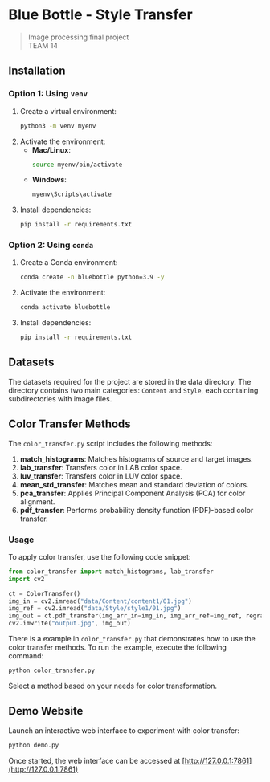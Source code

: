 # Blue Bottle - Style Transfer

> Image processing final project  
> TEAM 14

## Installation

### Option 1: Using `venv`

1. Create a virtual environment:
   ```bash
   python3 -m venv myenv
   ```
2. Activate the environment:
   - **Mac/Linux**:
     ```bash
     source myenv/bin/activate
     ```
   - **Windows**:
     ```cmd
     myenv\Scripts\activate
     ```
3. Install dependencies:
   ```bash
   pip install -r requirements.txt
   ```

### Option 2: Using `conda`

1. Create a Conda environment:
   ```bash
   conda create -n bluebottle python=3.9 -y
   ```
2. Activate the environment:
   ```bash
   conda activate bluebottle
   ```
3. Install dependencies:
   ```bash
   pip install -r requirements.txt
   ```

## Datasets

The datasets required for the project are stored in the data directory.
The directory contains two main categories: `Content` and `Style`, each containing subdirectories with image files.

## Color Transfer Methods

The `color_transfer.py` script includes the following methods:

1. **match_histograms**: Matches histograms of source and target images.
2. **lab_transfer**: Transfers color in LAB color space.
3. **luv_transfer**: Transfers color in LUV color space.
4. **mean_std_transfer**: Matches mean and standard deviation of colors.
5. **pca_transfer**: Applies Principal Component Analysis (PCA) for color alignment.
6. **pdf_transfer**: Performs probability density function (PDF)-based color transfer.

### Usage

To apply color transfer, use the following code snippet:

```python
from color_transfer import match_histograms, lab_transfer
import cv2

ct = ColorTransfer()
img_in = cv2.imread("data/Content/content1/01.jpg")
img_ref = cv2.imread("data/Style/style1/01.jpg")
img_out = ct.pdf_transfer(img_arr_in=img_in, img_arr_ref=img_ref, regrain=False)
cv2.imwrite("output.jpg", img_out)
```

There is a example in `color_transfer.py` that demonstrates how to use the color transfer methods. To run the example, execute the following command:

```bash
python color_transfer.py
```

Select a method based on your needs for color transformation.

## Demo Website

Launch an interactive web interface to experiment with color transfer:

```python
python demo.py
```

Once started, the web interface can be accessed at [http://127.0.0.1:7861](http://127.0.0.1:7861)
